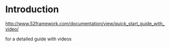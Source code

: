 # Introduction #

http://www.52framework.com/documentation/view/quick_start_guide_with_video/

for a detailed guide with videos
